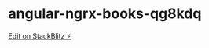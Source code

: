 # angular-ngrx-books-qg8kdq

[Edit on StackBlitz ⚡️](https://stackblitz.com/edit/angular-ngrx-books-qg8kdq)